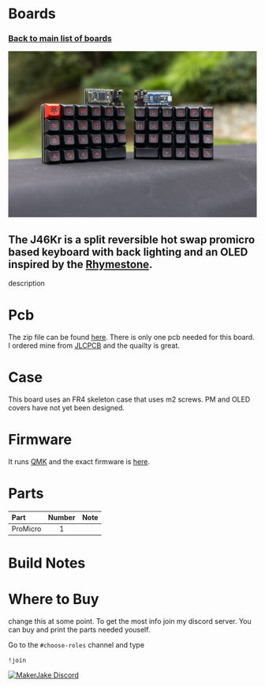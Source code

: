 # Boards
### [Back to main list of boards](https://github.com/MakerJake01/MakerJakes-keyboards) 
![keyboard](J46KrPic.jpg)
## The J46Kr is a split reversible hot swap promicro based keyboard with back lighting and an OLED inspired by the [Rhymestone](https://www.boardsource.xyz/products/Rhymestone).  

description

# Pcb
The zip file can be found [here](). There is only one pcb needed for this board. I ordered mine from [JLCPCB](https://jlcpcb.com) and the quailty is great.  

# Case
This board uses an FR4 skeleton case that uses m2 screws. PM and OLED covers have not yet been designed.

# Firmware 
It runs [QMK](https://qmk.fm) and the exact firmware is [here](). 

# Parts
| Part        | Number      | Note |
| :---        |    :----:   |          ---: |
| ProMicro   | 1           |  |

# Build Notes

# Where to Buy 
change this at some point. To get the most info join my discord server. You can buy and print the parts needed youself. 

Go to the `#choose-roles` channel and type 
~~~
!join 
~~~

[![MakerJake Discord](https://img.shields.io/badge/Discord-5865F2?style=for-the-badge&logo=discord&logoColor=white)](https://discord.gg/ktUDJ3w) 